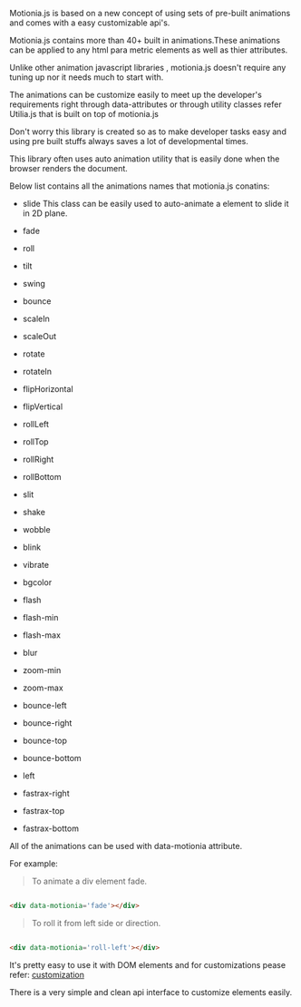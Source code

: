 Motionia.js is based on a new concept of using sets of  pre-built animations and comes with a easy customizable api's.

Motionia.js contains more than 40+ built in animations.These animations can be applied to any html para metric elements as well as thier attributes.

Unlike other animation javascript libraries , motionia.js doesn't require any tuning up nor it needs much to start with.

The animations can be customize easily to meet up the developer's requirements right through data-attributes or through utility classes refer Utilia.js that is built on top of motionia.js

Don't worry this library is created so as to make developer tasks easy and using pre built stuffs always saves a lot of developmental times.

This library often uses auto animation utility that is easily done when the browser renders the document.

Below list contains all the animations names that motionia.js conatins:

 - slide
This class can be easily used to auto-animate a element to slide it in 2D plane.

- fade

- roll

- tilt

- swing

- bounce

- scaleIn

- scaleOut

- rotate

- rotateIn

- flipHorizontal

- flipVertical

- rollLeft

- rollTop

- rollRight

- rollBottom

- slit

- shake

- wobble

- blink

- vibrate

- bgcolor

- flash

- flash-min

- flash-max

- blur

- zoom-min

- zoom-max

- bounce-left

- bounce-right

- bounce-top

- bounce-bottom

- left

- fastrax-right

- fastrax-top

- fastrax-bottom

All of the animations can be used with data-motionia attribute.

For example:

> To animate a div element fade.

```html

<div data-motionia='fade'></div>

```

> To roll it from left side or direction.

```html

<div data-motionia='roll-left'></div>
```

It's pretty easy to use it with DOM elements and for customizations pease refer: [customization](customization.md)

There is a very simple and clean api interface to customize elements easily.